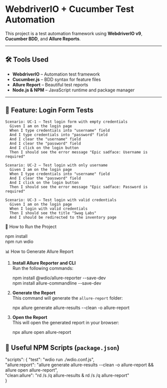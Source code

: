# WebdriverIO + Cucumber Test Automation

This project is a test automation framework using **WebdriverIO v9**, **Cucumber BDD**, and **Allure Reports**.

---

## 🛠 Tools Used

- **WebdriverIO** – Automation test framework  
- **Cucumber.js** – BDD syntax for feature files  
- **Allure Report** – Beautiful test reports  
- **Node.js & NPM** – JavaScript runtime and package manager  

---

## 🧪 Feature: Login Form Tests

```gherkin
Scenario: UC-1 – Test login form with empty credentials
  Given I am on the login page
  When I type credentials into "username" field
  And I type credentials into "password" field
  And I clear the "username" field
  And I clear the "password" field
  And I click on the login button
  Then I should see the error message "Epic sadface: Username is required"

Scenario: UC-2 – Test login with only username
  Given I am on the login page
  When I type credentials into "username" field
  And I clear the "password" field
  And I click on the login button
  Then I should see the error message "Epic sadface: Password is required"

Scenario: UC-3 – Test login with valid credentials
  Given I am on the login page
  When I login with valid credentials
  Then I should see the title "Swag Labs"
  And I should be redirected to the inventory page
```


 🚀 How to Run the Project

npm install  
npm run wdio



📊 How to Generate Allure Report

1. **Install Allure Reporter and CLI**  
   Run the following commands:

   npm install @wdio/allure-reporter --save-dev  
   npm install allure-commandline --save-dev

2. **Generate the Report**  
   This command will generate the `allure-report` folder:

   npx allure generate allure-results --clean -o allure-report

3. **Open the Report**  
   This will open the generated report in your browser:

   npx allure open allure-report



## 📂 Useful NPM Scripts (`package.json`)

"scripts": {
  "test": "wdio run ./wdio.conf.js",  
  "allure:report": "allure generate allure-results --clean -o allure-report && allure open allure-report",  
  "clean:allure": "rd /s /q allure-results & rd /s /q allure-report"  
}  
```
